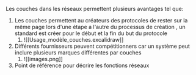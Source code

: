 Les couches dans les réseaux permettent plusieurs avantages tel que:

1. Les couches permettent au créateurs des protocoles de rester sur la même page lors d'une étape a l'autre du processus de création , un standard est créer pour le début et la fin du but du protocole
	1. ![[Usage_modèle_couches.excalidraw]]
2. Différents fournisseurs peuvent compétitionners car un système peut inclure plusieurs marques différentes par couches
	1. ![[images.png]]
3. Point de référence pour décrire les fonctions réseaux